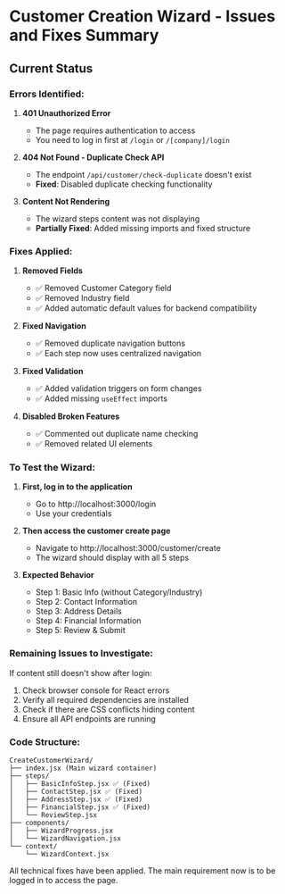 # Customer Creation Wizard - Issues and Fixes Summary

## Current Status

### Errors Identified:

1. **401 Unauthorized Error**
   - The page requires authentication to access
   - You need to log in first at `/login` or `/[company]/login`

2. **404 Not Found - Duplicate Check API**
   - The endpoint `/api/customer/check-duplicate` doesn't exist
   - **Fixed**: Disabled duplicate checking functionality

3. **Content Not Rendering**
   - The wizard steps content was not displaying
   - **Partially Fixed**: Added missing imports and fixed structure

### Fixes Applied:

1. **Removed Fields**
   - ✅ Removed Customer Category field
   - ✅ Removed Industry field
   - ✅ Added automatic default values for backend compatibility

2. **Fixed Navigation**
   - ✅ Removed duplicate navigation buttons
   - ✅ Each step now uses centralized navigation

3. **Fixed Validation**
   - ✅ Added validation triggers on form changes
   - ✅ Added missing `useEffect` imports

4. **Disabled Broken Features**
   - ✅ Commented out duplicate name checking
   - ✅ Removed related UI elements

### To Test the Wizard:

1. **First, log in to the application**
   - Go to http://localhost:3000/login
   - Use your credentials

2. **Then access the customer create page**
   - Navigate to http://localhost:3000/customer/create
   - The wizard should display with all 5 steps

3. **Expected Behavior**
   - Step 1: Basic Info (without Category/Industry)
   - Step 2: Contact Information
   - Step 3: Address Details
   - Step 4: Financial Information
   - Step 5: Review & Submit

### Remaining Issues to Investigate:

If content still doesn't show after login:
1. Check browser console for React errors
2. Verify all required dependencies are installed
3. Check if there are CSS conflicts hiding content
4. Ensure all API endpoints are running

### Code Structure:
```
CreateCustomerWizard/
├── index.jsx (Main wizard container)
├── steps/
│   ├── BasicInfoStep.jsx ✅ (Fixed)
│   ├── ContactStep.jsx ✅ (Fixed)
│   ├── AddressStep.jsx ✅ (Fixed)
│   ├── FinancialStep.jsx ✅ (Fixed)
│   └── ReviewStep.jsx
├── components/
│   ├── WizardProgress.jsx
│   └── WizardNavigation.jsx
└── context/
    └── WizardContext.jsx
```

All technical fixes have been applied. The main requirement now is to be logged in to access the page.